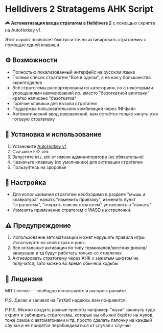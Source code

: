 # Helldivers 2 Stratagems AHK Script

🎮 **Автоматизация ввода стратагем в Helldivers 2** с помощью скрипта на AutoHotkey v1.

Этот скрипт позволяет быстро и точно активировать стратагемы с помощью одной клавиши.

## ⚙️ Возможности

- Полностью локализованный интерфейс на русском языке
- Полный список стратогем "Всё в одном", а не как у большинства скриптоделов
- Всё стратогемы рассортированы по категориям, но с некоторыми упрощениями наименований пр. вместо "безоткатной винтовки" кратко написано "безоткатка"
- Горячие клавиши для вызова стратагем
- Поддержка пользовательских комбинаций через INI-файл
- Автоматический ввод направлений, вам остаётся только кинуть уже готовую стратагему

## 🚀 Установка и использование

1. Установите [AutoHotkey v1](https://www.autohotkey.com/)
2. Скачайте `hd2.ahk`
3. Запустите `hd2.ahk` от имени администратора (не обязательно)
4. Назначьте клавишу (по умолчанию) для активации стратагем
5. Пользуйтесь на здоровье

## 🔧 Настройка

- Для использования стратогем необходимо в разделе "мышь и клавиатура" нажать "изменить привзяку", изменить пункт "стратагема", "открыть список стратагем" установить в "нажать"
- Изменить применение стратогем с WASD на стрелочки.

## ⚠️ Предупреждение

1. Использование автоматизации может нарушать правила игры. Используйте на свой страх и риск.
2. Все остальные активации по типу терминалов/жестких дисков/эвакуации и тд будут работать только со стрелочек
3. Активировать стратогему через AHK с зажатым шифтом не получится, зато можно во время обычной ходьбы

## 📄 Лицензия

MIT License — свободно используйте и распространяйте.

P.S. Делал и заливал на ГитХаб надеюсь вам понравится.

P.P.S. Можно создать разные пресеты например "жуки" закинуть туда скрипт и забиндить стратогемы, которые вы обычно берёте на жуков, тоже самое с автоматонами и тд, просто сделать папочку на каждый случай и не придётся перебиндиваться от случая к случаю

